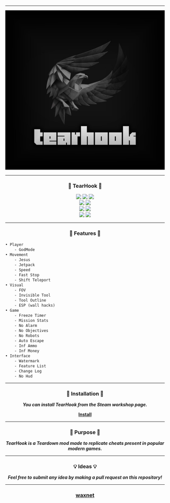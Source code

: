 -----

<p align= "center">
  <kbd>
    <img  src="https://raw.githubusercontent.com/waxnet/TearHook/main/preview.jpg">
  </kbd>
</p>

-----

### <p align="center">🦅 TearHook 🦅</p>
<p align= "center">
  <img src="https://img.shields.io/github/languages/top/waxnet/TearHook">
  <img src="https://img.shields.io/github/stars/waxnet/TearHook">
  <img src="https://img.shields.io/github/forks/waxnet/TearHook">
  <br>
  <img src="https://img.shields.io/github/last-commit/waxnet/TearHook">
  <img src="https://img.shields.io/github/license/waxnet/TearHook">
  <br>
  <img src="https://img.shields.io/github/issues-pr/waxnet/TearHook">
  <img src="https://img.shields.io/github/issues-pr-closed/waxnet/TearHook">
  <br>
  <img src="https://img.shields.io/github/issues/waxnet/TearHook">
  <img src="https://img.shields.io/github/issues-closed/waxnet/TearHook">
</p>

-----

### <p align="center">📜 Features 📜</p>

    • Player
        - GodMode
    • Movement
        - Jesus
        - Jetpack
        - Speed
        - Fast Stop
        - Shift Teleport
    • Visual
        - FOV
        - Invisible Tool
        - Tool Outline
        - ESP (wall hacks)
    • Game
        - Freeze Timer
        - Mission Stats
        - No Alarm
        - No Objectives
        - No Robots
        - Auto Escape
        - Inf Ammo
        - Inf Money
    • Interface
        - Watermark
        - Feature List
        - Change Log
        - No Hud

-----

### <p align="center">📨 Installation 📨</p>
<p align="center"><i><b>You can install TearHook from the Steam workshop page.</b></i></p>
<b><p align="center"><a href="https://steamcommunity.com/sharedfiles/filedetails/?id=2911442556">Install</a></p></b>

-----

### <p align="center">🤔 Purpose 🤔</p>
<p align="center"><i><b>TearHook is a Teardown mod made to replicate cheats present in popular modern games.</b></i></p>

-----

### <p align="center">💡 Ideas 💡</p>
<p align="center"><i><b>Feel free to submit any idea by making a pull request on this repository!</b></i></p>

-----

### <p align="center"><a href="https://github.com/waxnet">waxnet</a></p>
